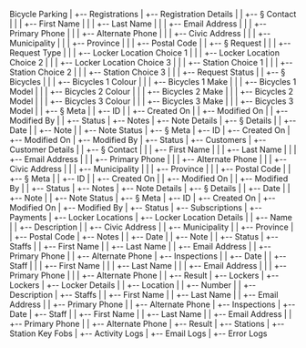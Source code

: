 Bicycle Parking
|
+-- Registrations
|   +-- Registration Details
|   |   +-- § Contact
|   |   |   +-- First Name
|   |   |   +-- Last Name
|   |   |   +-- Email Address
|   |   |   +-- Primary Phone
|   |   |   +-- Alternate Phone
|   |   |   +-- Civic Address
|   |   |   +-- Municipality
|   |   |   +-- Province
|   |   |   +-- Postal Code
|   |   +-- § Request
|   |   |   +-- Request Type
|   |   |   +-- Locker Location Choice 1
|   |   |   +-- Locker Location Choice 2
|   |   |   +-- Locker Location Choice 3
|   |   |   +-- Station Choice 1
|   |   |   +-- Station Choice 2
|   |   |   +-- Station Choice 3
|   |   |   +-- Request Status
|   |   +-- § Bicycles
|   |   |   +-- Bicycles 1 Colour
|   |   |   +-- Bicycles 1 Make
|   |   |   +-- Bicycles 1 Model
|   |   |   +-- Bicycles 2 Colour
|   |   |   +-- Bicycles 2 Make
|   |   |   +-- Bicycles 2 Model
|   |   |   +-- Bicycles 3 Colour
|   |   |   +-- Bicycles 3 Make
|   |   |   +-- Bicycles 3 Model
|   |   +-- § Meta
|   |       +-- ID
|   |       +-- Created On
|   |       +-- Modified On
|   |       +-- Modified By
|   |       +-- Status
|   +-- Notes
|       +-- Note Details
|           +-- § Details
|           |   +-- Date
|           |   +-- Note
|           |   +-- Note Status
|           +-- § Meta
|               +-- ID
|               +-- Created On
|               +-- Modified On
|               +-- Modified By
|               +-- Status
|
+-- Customers
|   +-- Customer Details
|   |   +-- § Contact
|   |   |   +-- First Name
|   |   |   +-- Last Name
|   |   |   +-- Email Address
|   |   |   +-- Primary Phone
|   |   |   +-- Alternate Phone
|   |   |   +-- Civic Address
|   |   |   +-- Municipality
|   |   |   +-- Province
|   |   |   +-- Postal Code
|   |   +-- § Meta
|   |       +-- ID
|   |       +-- Created On
|   |       +-- Modified On
|   |       +-- Modified By
|   |       +-- Status
|   +-- Notes
|       +-- Note Details
|           +-- § Details
|           |   +-- Date
|           |   +-- Note
|           |   +-- Note Status
|           +-- § Meta
|               +-- ID
|               +-- Created On
|               +-- Modified On
|               +-- Modified By
|               +-- Status
|
+-- Subscriptions
|
+-- Payments
|
+-- Locker Locations
|   +-- Locker Location Details
|   |   +-- Name
|   |   +-- Description
|   |   +-- Civic Address
|   |   +-- Municipality
|   |   +-- Province
|   |   +-- Postal Code
|   +-- Notes
|   |   +-- Date
|   |   +-- Note
|   |   +-- Status
|   +-- Staffs
|   |   +-- First Name
|   |   +-- Last Name
|   |   +-- Email Address
|   |   +-- Primary Phone
|   |   +-- Alternate Phone
|   +-- Inspections
|   |   +-- Date
|   |   +-- Staff
|   |   |   +-- First Name
|   |   |   +-- Last Name
|   |   |   +-- Email Address
|   |   |   +-- Primary Phone
|   |   |   +-- Alternate Phone
|   |   +-- Result
|   +-- Lockers
|
+-- Lockers
|   +-- Locker Details
|   |   +-- Location
|   |   +-- Number
|   |   +-- Description
|   +-- Staffs
|   |   +-- First Name
|   |   +-- Last Name
|   |   +-- Email Address
|   |   +-- Primary Phone
|   |   +-- Alternate Phone
|   +-- Inspections
|       +-- Date
|       +-- Staff
|       |   +-- First Name
|       |   +-- Last Name
|       |   +-- Email Address
|       |   +-- Primary Phone
|       |   +-- Alternate Phone
|       +-- Result
|
+-- Stations
|
+-- Station Key Fobs
|
+-- Activity Logs
|
+-- Email Logs
|
+-- Error Logs
